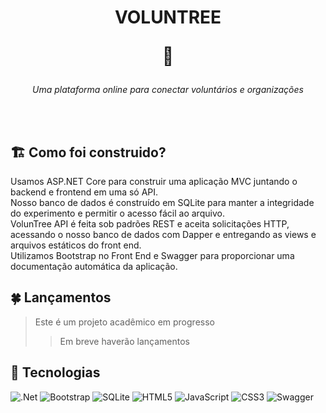 <h1 align="center">
  <p>VOLUNTREE</p>
  <p>🌳</p>
</h1>

<p align="center"><i>Uma plataforma online para conectar voluntários e organizações</i></p>
<br>
<br>

## 🏗️ Como foi construido?
Usamos ASP.NET Core para construir uma aplicação MVC juntando o backend e frontend em uma só API.
<br>
Nosso banco de dados é construído em SQLite para manter a integridade do experimento e permitir o acesso fácil ao arquivo.
<br>
VolunTree API é feita sob padrões REST e aceita solicitações HTTP, acessando o nosso banco de dados com Dapper e entregando as views e arquivos estáticos do front end.
<br>
Utilizamos Bootstrap no Front End e Swagger para proporcionar uma documentação automática da aplicação.

## 🍀 Lançamentos
> Este é um projeto acadêmico em progresso
>> Em breve haverão lançamentos
## 🤖 Tecnologias
![.Net](https://img.shields.io/badge/.NET-5C2D91?style=for-the-badge&logo=.net&logoColor=white)
![Bootstrap](https://img.shields.io/badge/bootstrap-%238511FA.svg?style=for-the-badge&logo=bootstrap&logoColor=white)
![SQLite](https://img.shields.io/badge/sqlite-%2307405e.svg?style=for-the-badge&logo=sqlite&logoColor=white)
![HTML5](https://img.shields.io/badge/html5-%23E34F26.svg?style=for-the-badge&logo=html5&logoColor=white)
![JavaScript](https://img.shields.io/badge/javascript-%23323330.svg?style=for-the-badge&logo=javascript&logoColor=%23F7DF1E)
![CSS3](https://img.shields.io/badge/css3-%231572B6.svg?style=for-the-badge&logo=css3&logoColor=white)
![Swagger](https://img.shields.io/badge/-Swagger-%23Clojure?style=for-the-badge&logo=swagger&logoColor=white)

